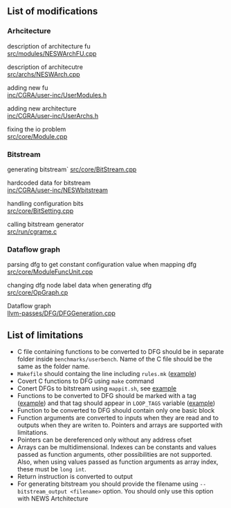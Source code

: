 ## List of modifications

### Arhcitecture

description of architecture fu\
[src/modules/NESWArchFU.cpp](src/modules/NESWArchFU.cpp)

description of architecutre\
[src/archs/NESWArch.cpp](src/archs/NESWArch.cpp)

adding new fu\
[inc/CGRA/user-inc/UserModules.h](inc/CGRA/user-inc/UserModules.h)

adding new architecture\
[inc/CGRA/user-inc/UserArchs.h](inc/CGRA/user-inc/UserArchs.h)

fixing the io problem\
[src/core/Module.cpp](src/core/Module.cpp)

### Bitstream
generating bitstream\`
[src/core/BitStream.cpp](src/core/BitStream.cpp)

hardcoded data for bitstream\
[inc/CGRA/user-inc/NESWbitstream](inc/CGRA/user-inc/NESWbitstream)

handling configuration bits\
[src/core/BitSetting.cpp](src/core/BitSetting.cpp)

calling bitstream generator\
[src/run/cgrame.c](src/run/cgrame.c)

### Dataflow graph
parsing dfg to get constant configuration value when mapping dfg\
[src/core/ModuleFuncUnit.cpp](src/core/ModuleFuncUnit.cpp)

changing dfg node label data when generating dfg\
[src/core/OpGraph.cp](src/core/OpGraph.cp)

Dataflow graph\
[llvm-passes/DFG/DFGGeneration.cpp](llvm-passes/DFG/DFGGeneration.cpp)

## List of limitations
- C file containing functions to be converted to DFG should be in separate folder inside `benchmarks/userbench`. Name of the C file should be the same as the folder name.
- `Makefile` should containg the line including `rules.mk` ([example](https://github.com/dekisa/cgra-me/blob/DFG_runonfunction_const_arg_data/benchmarks/userbench/functions_test/Makefile#L2))
- Covert C functions to DFG using `make` command
- Conert DFGs to bitstream using `mappit.sh`, see [example](https://github.com/dekisa/cgra-me/blob/DFG_runonfunction_const_arg_data/benchmarks/userbench/functions_test/mappit.sh)
- Functions to be converted to DFG should be marked with a tag ([example](https://github.com/dekisa/cgra-me/blob/DFG_runonfunction_const_arg_data/benchmarks/userbench/functions_test/functions_test.c#L4)) and that tag should appear in `LOOP_TAGS` variable ([example](https://github.com/dekisa/cgra-me/blob/DFG_runonfunction_const_arg_data/benchmarks/rules_functions_test.mk#L14))
- Function to be converted to DFG should contain only one basic block
- Function arguments are converted to inputs when they are read and to outputs when they are writen to. Pointers and arrays are supported with limitations.
- Pointers can be dereferenced only without any address ofset
- Arrays can be multidimensional. Indexes can be constants and values passed as function arguments, other possibilities are not supported. Also, when using values passed as function arguments as array index, these must be `long int`.
- Return instruction is converted to output
- For generating bitstream you should provide the filename using `--bitstream_output <filename>` option. You should only use this option with NEWS Artchitecture
